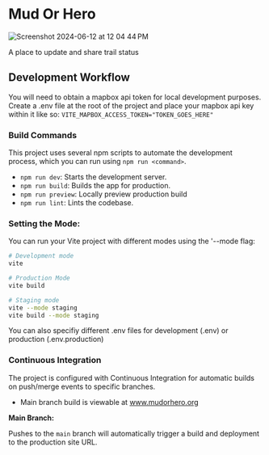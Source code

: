 # Mud Or Hero

![Screenshot 2024-06-12 at 12 04 44 PM](https://github.com/brooksmarka/g2g/assets/20527972/cb8fb2d7-4e03-41bf-88c9-705b5355fa49)

A place to update and share trail status

## Development Workflow

You will need to obtain a mapbox api token for local development purposes.
Create a .env file at the root of the project and place your mapbox api key
within it like so: `VITE_MAPBOX_ACCESS_TOKEN="TOKEN_GOES_HERE"`

### Build Commands

This project uses several npm scripts to automate the development process, which
you can run using `npm run <command>`.

- `npm run dev`: Starts the development server.
- `npm run build`: Builds the app for production.
- `npm run preview`: Locally preview production build
- `npm run lint`: Lints the codebase.

### Setting the Mode:

You can run your Vite project with different modes using the '--mode flag:

```bash
# Development mode
vite

# Production Mode
vite build

# Staging mode
vite --mode staging
vite build --mode staging
```

You can also specifiy different .env files for development (.env) or production
(.env.production)

### Continuous Integration

The project is configured with Continuous Integration for automatic builds on
push/merge events to specific branches.

- Main branch build is viewable at www.mudorhero.org

**Main Branch:**

Pushes to the `main` branch will automatically trigger a build and deployment to
the production site URL.
